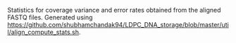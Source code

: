 Statistics for coverage variance and error rates obtained from the aligned FASTQ files. Generated using https://github.com/shubhamchandak94/LDPC_DNA_storage/blob/master/util/align_compute_stats.sh.
